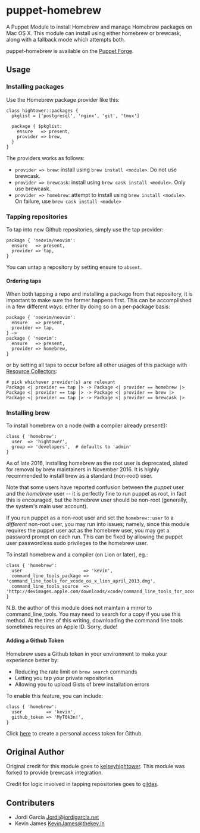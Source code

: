 # puppet-homebrew

A Puppet Module to install Homebrew and manage Homebrew packages on Mac OS X.
This module can install using either homebrew or brewcask, along with a
fallback mode which attempts both.

puppet-homebrew is available on the
[Puppet Forge](https://forge.puppetlabs.com/thekevjames/homebrew).

## Usage

### Installing packages

Use the Homebrew package provider like this:

```puppet
class hightower::packages {
  pkglist = ['postgresql', 'nginx', 'git', 'tmux']

  package { $pkglist:
    ensure   => present,
    provider => brew,
  }
}
```

The providers works as follows:
* `provider => brew`: install using `brew install <module>`. Do not use
brewcask.
* `provider => brewcask`: install using `brew cask install <module>`. Only use
brewcask.
* `provider => homebrew`: attempt to install using `brew install <module>`. On
failure, use `brew cask install <module>`

### Tapping repositories

To tap into new Github repositories, simply use the tap provider:

```puppet
package { 'neovim/neovim':
  ensure   => present,
  provider => tap,
}
```

You can untap a repository by setting ensure to `absent`.

#### Ordering taps

When both tapping a repo and installing a package from that repository, it is
important to make sure the former happens first. This can be accomplished in a
few different ways: either by doing so on a per-package basis:

```puppet
package { 'neovim/neovim':
  ensure   => present,
  provider => tap,
} ->
package { 'neovim':
  ensure   => present,
  provider => homebrew,
}
```

or by setting all taps to occur before all other usages of this package with
[Resource Collectors](https://docs.puppet.com/puppet/latest/reference/lang_collectors.html):

```puppet
# pick whichever provider(s) are relevant
Package <| provider == tap |> -> Package <| provider == homebrew |>
Package <| provider == tap |> -> Package <| provider == brew |>
Package <| provider == tap |> -> Package <| provider == brewcask |>
```

### Installing brew

To install homebrew on a node (with a compiler already present!):

```puppet
class { 'homebrew':
  user  => 'hightower',
  group => 'developers',  # defaults to 'admin'
}
```

As of late 2016, installing homebrew as the root user is deprecated, slated for
removal by brew maintainers in November 2016. It is highly recommended to
install brew as a standard (non-root) user.

Note that some users have reported confusion between the *puppet* user and the
*homebrew* user -- it is perfectly fine to run puppet as root, in fact this is
encouraged, but the homebrew user should be non-root (generally, the system's
main user account).

If you run puppet as a non-root user and set the `homebrew::user` to a
*different* non-root user, you may run into issues; namely, since this module
requires the puppet user act as the homebrew user, you may get a password
prompt on each run. This can be fixed by allowing the puppet user passwordless
sudo privileges to the homebrew user.

To install homebrew and a compiler (on Lion or later), eg.:

```puppet
class { 'homebrew':
  user                       => 'kevin',
  command_line_tools_package => 'command_line_tools_for_xcode_os_x_lion_april_2013.dmg',
  command_line_tools_source  => 'http://devimages.apple.com/downloads/xcode/command_line_tools_for_xcode_os_x_lion_april_2013.dmg',
}
```

N.B. the author of this module does not maintain a mirror to command_line_tools.
You may need to search for a copy if you use this method. At the time of this
writing, downloading the command line tools sometimes requires an Apple ID.
Sorry, dude!

#### Adding a Github Token

Homebrew uses a Github token in your environment to make your experience better
by:

- Reducing the rate limit on `brew search` commands
- Letting you tap your private repositories
- Allowing you to upload Gists of brew installation errors

To enable this feature, you can include:

```puppet
class { 'homebrew':
  user         => 'kevin',
  github_token => 'MyT0k3n!',
}
```

Click
[here](https://github.com/settings/tokens/new?scopes=&description=Homebrew) to
create a personal access token for Github.

## Original Author

Original credit for this module goes to
[kelseyhightower](https://github.com/kelseyhightower). This module was forked
to provide brewcask integration.

Credit for logic involved in tapping repositories goes to
[gildas](https://github.com/gildas/puppet-homebrew).

## Contributers

- Jordi Garcia <Jordi@jordigarcia.net>
- Kevin James <KevinJames@thekev.in>
